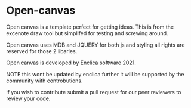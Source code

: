 # Open-canvas
Open canvas is a template perfect for getting ideas. This is from the excenote draw tool but simplifed for testing and screwing around.

Open canvas uses MDB and JQUERY for both js and styling all rights are reserved for those 2 libaries.


Open canvas is developed by Enclica software 2021.


NOTE this wont be updated by enclica further it will be supported by the community with controbutions.

if you wish to contribute submit a pull request for our peer reviewers to review your code.
